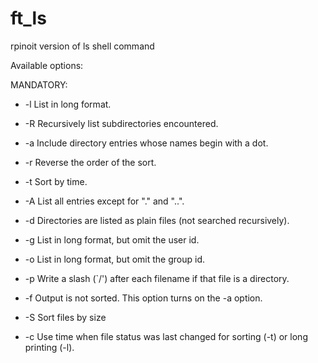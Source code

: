# ft_ls
rpinoit version of ls shell command

Available options:

  MANDATORY:
  * -l  List in long format.
  * -R  Recursively list subdirectories encountered.
  * -a  Include directory entries whose names begin with a dot.
  * -r  Reverse the order of the sort.
  * -t  Sort by time.

* -A  List all entries except for "." and "..".
* -d	Directories are listed as plain files (not searched recursively).
* -g  List in long format, but omit the user id.
* -o  List in long format, but omit the group id.
* -p  Write a slash (`/') after each filename if that file is a directory.
* -f  Output is not sorted.  This option turns on the -a option.
* -S  Sort files by size
* -c  Use time when file status was last changed for sorting (-t) or long printing (-l).
